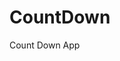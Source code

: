 # CountDown
 Count Down App
     
         
                                                  
                                                   
                                      
                     
            
  
 
  
 
